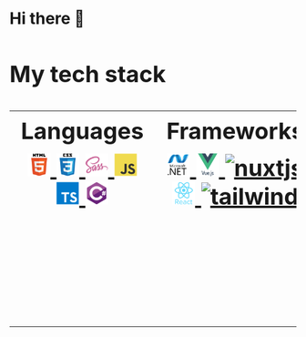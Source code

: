 # Hi there 👋
<h2 style="font-size: 40px;">
  My tech stack
  
  <table style="width: 100%;">
    <tr>
      <th width="200px">Languages</th>
      <th width="200px">Frameworks</th>
      <th width="200px">Libraries</th>
      <th width="200px">Databases</th>
      <th width="200px">Tools</th>
    </tr>
    <tr>
      <td align="center" style="vertical-align: top;">
        <a href="https://www.w3.org/html/" target="_blank" rel="noreferrer">
          <img src="https://raw.githubusercontent.com/devicons/devicon/master/icons/html5/html5-original-wordmark.svg" alt="html5" width="40" height="40"/>
        </a>
        <a href="https://www.w3schools.com/css/" target="_blank" rel="noreferrer">
          <img src="https://raw.githubusercontent.com/devicons/devicon/master/icons/css3/css3-original-wordmark.svg" alt="css3" width="40" height="40"/>
        </a>
        <a href="https://sass-lang.com" target="_blank" rel="noreferrer">
          <img src="https://raw.githubusercontent.com/devicons/devicon/master/icons/sass/sass-original.svg" alt="sass" width="40" height="40"/>
        </a>
        <a href="https://developer.mozilla.org/en-US/docs/Web/JavaScript" target="_blank" rel="noreferrer">
          <img src="https://raw.githubusercontent.com/devicons/devicon/master/icons/javascript/javascript-original.svg"  alt="javascript" width="40" height="40"/>
        </a>
        <a href="https://www.typescriptlang.org/" target="_blank" rel="noreferrer">
          <img src="https://raw.githubusercontent.com/devicons/devicon/master/icons/typescript/typescript-original.svg" alt="typescript" width="40" height="40"/>
        </a>
        <a href="https://www.w3schools.com/cs/" target="_blank" rel="noreferrer">
          <img src="https://raw.githubusercontent.com/devicons/devicon/master/icons/csharp/csharp-original.svg" alt="csharp" width="40" height="40"/>
        </a>
      </td>
      <td align="center" style="vertical-align: top;">
        <a href="https://dotnet.microsoft.com/" target="_blank" rel="noreferrer">
          <img src="https://raw.githubusercontent.com/devicons/devicon/master/icons/dot-net/dot-net-original-wordmark.svg" alt="dotnet" width="40" height="40"/>
        </a>
        <a href="https://vuejs.org/" target="_blank" rel="noreferrer">
          <img src="https://raw.githubusercontent.com/devicons/devicon/master/icons/vuejs/vuejs-original-wordmark.svg" alt="vuejs" width="40" height="40"/>
        </a>
        <a href="https://nuxtjs.org/" target="_blank" rel="noreferrer">
          <img src="https://www.vectorlogo.zone/logos/nuxtjs/nuxtjs-icon.svg" alt="nuxtjs" width="40" height="40"/>
        </a>
        <a href="https://reactjs.org/" target="_blank" rel="noreferrer">
          <img src="https://raw.githubusercontent.com/devicons/devicon/master/icons/react/react-original-wordmark.svg" alt="react" width="40" height="40"/>
        </a>
        <a href="https://tailwindcss.com/" target="_blank" rel="noreferrer">
          <img src="https://www.vectorlogo.zone/logos/tailwindcss/tailwindcss-icon.svg" alt="tailwind" width="40" height="40"/>
        </a>
      </td>
      <td align="center" style="vertical-align: top;">
        <a href="https://pugjs.org" target="_blank" rel="noreferrer">
          <img src="https://cdn.worldvectorlogo.com/logos/pug.svg" alt="pug" width="40" height="40"/>
        </a>
        <a href="https://element-plus.org/en-US/" target="_blank" rel="noreferrer">
          <img src="https://avatars.githubusercontent.com/u/68583457?s=200&v=4" alt="element-plus" width="40" height="40"/>
        </a>
        <a href="https://pinia.vuejs.org" target="_blank" rel="noreferrer">
          <img src="https://pinia.vuejs.org/logo.svg" alt="pinia" width="40" height="40"/>
        </a>
        <a href="https://redux.js.org/" target="_blank" rel="noreferrer">
          <img src="https://d33wubrfki0l68.cloudfront.net/0834d0215db51e91525a25acf97433051f280f2f/c30f5/img/redux.svg" alt="redux" width="40" height="40"/>
        </a>
        <a href="https://www.chartjs.org/" target="_blank" rel="noreferrer">
          <img src="https://avatars.githubusercontent.com/u/10342521?s=48&v=4" alt="chartjs" width="40" height="40"/>
        </a>
      </td>
      <td align="center" style="vertical-align: top;">
        <a href="https://www.postgresql.org" target="_blank" rel="noreferrer">
          <img src="https://raw.githubusercontent.com/devicons/devicon/master/icons/postgresql/postgresql-original-wordmark.svg" alt="postgresql" width="40" height="40"/>
        </a> 
      </td>
      <td align="center" style="vertical-align: top;">
        <a href="https://git-scm.com/" target="_blank" rel="noreferrer">
          <img src="https://www.vectorlogo.zone/logos/git-scm/git-scm-icon.svg" alt="git" width="40" height="40" />
        </a>
        <a href="https://postman.com" target="_blank" rel="noreferrer">
          <img src="https://www.vectorlogo.zone/logos/getpostman/getpostman-icon.svg" alt="postman" width="40" height="40"/>
        </a>
        <a href="https://www.figma.com/" target="_blank" rel="noreferrer">
          <img src="https://www.vectorlogo.zone/logos/figma/figma-icon.svg" alt="figma" width="40" height="40"/>
        </a>
      </td>
    </tr> 
  </table>
</h2>


<!--
**ItsmeMing/ItsmeMing** is a ✨ _special_ ✨ repository because its `README.md` (this file) appears on your GitHub profile.

Here are some ideas to get you started:

- 🔭 I’m currently working on ...
- 🌱 I’m currently learning ...
- 👯 I’m looking to collaborate on ...
- 🤔 I’m looking for help with ...
- 💬 Ask me about ...
- 📫 How to reach me: ...
- 😄 Pronouns: ...
- ⚡ Fun fact: ...
-->

